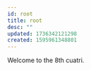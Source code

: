 ```yaml
---
id: root
title: root
desc: ""
updated: 1736342121298
created: 1595961348801
---
```


Welcome to the 8th cuatri.
